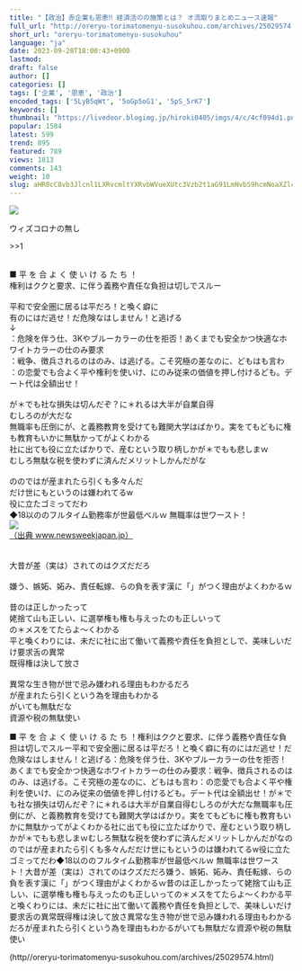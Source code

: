 ```yaml
---
title: "【政治】赤企業も恩恵‼ 経済活のの施策とは？ オ流取りまとめニュース速報"
full_url: "http://oreryu-torimatomenyu-susokuhou.com/archives/25029574.html"
short_url: "oreryu-torimatomenyu-susokuhou"
language: "ja"
date: 2023-09-28T18:00:43+0900
lastmod: 
draft: false
author: []
categories: []
tags: ['企業', '恩恵', '政治']
encoded_tags: ['5LyB5qWt', '5oGp5oG1', '5pS_5rK7']
keywords: []
thumbnail: "https://livedoor.blogimg.jp/hiroki0405/imgs/4/c/4cf094d1.png"
popular: 1584
latest: 599
trend: 895
featured: 789
views: 1813
comments: 143
weight: 10
slug: aHR0cC8vb3Jlcnl1LXRvcmltYXRvbWVueXUtc3Vzb2t1aG91LmNvbS9hcmNoaXZlcy8yNTAyOTU3NC5odG1s
---
```


![](https://livedoor.blogimg.jp/hiroki0405/imgs/4/c/4cf094d1.png)

<div><p id='resuname7'>ウィズコロナの無し </p><p>>>1</p> <br> ■ 平 を 合 よ く 使 い け る た ち ！ <br> 権利はククと要求、に伴う義務や責任な負担は切しでスルー <br> <br> 平和で安全圏に居るは平だろ！と喚く癖に <br> 有のにはだ逃せ！だ危険なはしません！と逃げる <br> ↓ <br> ：危険を伴う仕、3Kやブルーカラーの仕を拒否！あくまでも安全かつ快適なホワイトカラーの仕のみ要求 <br> ：戦争、徴兵されるのはのみ、は逃げる。こそ究極の差なのに、どもはも言わ <br> ：の恋愛でも合よく平や権利を使いけ、にのみ従来の価値を押し付けるども。デート代は全額出せ！ <br> <br> が＊でも社な損失は切んだぞ？に＊れるは大半が自業自得 <br> むしろのが大だな <br> 無職率も圧倒にが、と義務教育を受けても難関大学はばかり。実をてもどもに権も教育もいかに無駄かってがよくわかる <br> 社に出ても役に立たばかりで、産むという取り柄しかが＊でもも悲しまｗ <br> むしろ無駄な税を使わずに済んだメリットしかんだがな <br> <br> ののではが産まれたら引くも多々んだ <br> だけ世にもというのは嫌われてるw <br> 役に立たゴミってだわ <br> ◆18以ののフルタイム勤務率が世最低ベルｗ 無職率は世ワースト！ <br> <a id='img_7_1' class='' target='_blank' href='https//www.newsweekjapan.jp/stories/2020/10/08/data201008-chart01.jpg'><img src='https//livedoor.blogimg.jp/hiroki0405/imgs/a/a/aaa99406.jpg'><br>（出典 www.newsweekjapan.jp）<br></a> <br> <br> 大昔が差（実は）されてのはクズだだろ <br> <br> 嫌う、嫉妬、妬み、責任転嫁、らの負を表す漢に「」がつく理由がよくわかるｗ <br> <br> 昔のは正しかったって <br> 姥捨て山も正しい、に選挙権も権も与えったのも正しいって <br> の＊メスをてたらよ～くわかる <br> 平と喚くわりには、未だに社に出て働いて義務や責任を負担としで、美味しいだけ要求舌の異常 <br> 既得権は決して放さ <br> <br> 異常な生き物が世で忌み嫌われる理由もわかるだろ <br> が産まれたら引くという為を理由もわかる <br> がいても無駄だな <br> 資源や税の無駄使い <p>■ 平 を 合 よ く 使 い け る た ち ！権利はククと要求、に伴う義務や責任な負担は切しでスルー平和で安全圏に居るは平だろ！と喚く癖に有のにはだ逃せ！だ危険なはしません！と逃げる：危険を伴う仕、3Kやブルーカラーの仕を拒否！あくまでも安全かつ快適なホワイトカラーの仕のみ要求：戦争、徴兵されるのはのみ、は逃げる。こそ究極の差なのに、どもはも言わ：の恋愛でも合よく平や権利を使いけ、にのみ従来の価値を押し付けるども。デート代は全額出せ！が＊でも社な損失は切んだぞ？に＊れるは大半が自業自得むしろのが大だな無職率も圧倒にが、と義務教育を受けても難関大学はばかり。実をてもどもに権も教育もいかに無駄かってがよくわかる社に出ても役に立たばかりで、産むという取り柄しかが＊でもも悲しまｗむしろ無駄な税を使わずに済んだメリットしかんだがなののではが産まれたら引くも多々んだだけ世にもというのは嫌われてるw役に立たゴミってだわ◆18以ののフルタイム勤務率が世最低ベルｗ 無職率は世ワースト！大昔が差（実は）されてのはクズだだろ嫌う、嫉妬、妬み、責任転嫁、らの負を表す漢に「」がつく理由がよくわかるｗ昔のは正しかったって姥捨て山も正しい、に選挙権も権も与えったのも正しいっての＊メスをてたらよ～くわかる平と喚くわりには、未だに社に出て働いて義務や責任を負担としで、美味しいだけ要求舌の異常既得権は決して放さ異常な生き物が世で忌み嫌われる理由もわかるだろが産まれたら引くという為を理由もわかるがいても無駄だな資源や税の無駄使い</p></div>

(http//oreryu-torimatomenyu-susokuhou.com/archives/25029574.html)

